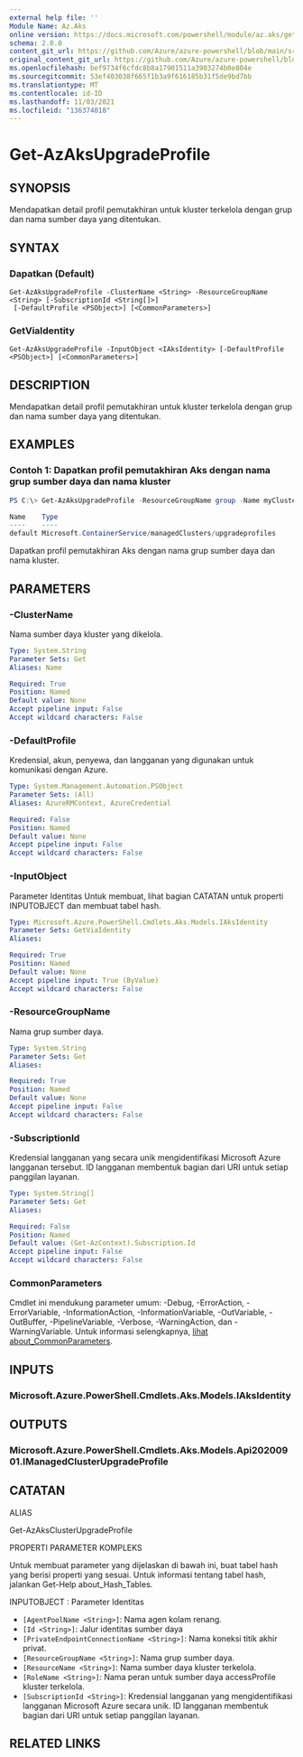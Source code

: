 ```yaml
---
external help file: ''
Module Name: Az.Aks
online version: https://docs.microsoft.com/powershell/module/az.aks/get-azaksupgradeprofile
schema: 2.0.0
content_git_url: https://github.com/Azure/azure-powershell/blob/main/src/Aks/Aks/help/Get-AzAksUpgradeProfile.md
original_content_git_url: https://github.com/Azure/azure-powershell/blob/main/src/Aks/Aks/help/Get-AzAksUpgradeProfile.md
ms.openlocfilehash: bef9734f6cfdc8b8a17901511a3903274b0e804e
ms.sourcegitcommit: 53ef403038f665f1b3a9f616185b31f5de9bd7bb
ms.translationtype: MT
ms.contentlocale: id-ID
ms.lasthandoff: 11/03/2021
ms.locfileid: "136374018"
---
```

# Get-AzAksUpgradeProfile

## SYNOPSIS
Mendapatkan detail profil pemutakhiran untuk kluster terkelola dengan grup dan nama sumber daya yang ditentukan.

## SYNTAX

### Dapatkan (Default)
```
Get-AzAksUpgradeProfile -ClusterName <String> -ResourceGroupName <String> [-SubscriptionId <String[]>]
 [-DefaultProfile <PSObject>] [<CommonParameters>]
```

### GetViaIdentity
```
Get-AzAksUpgradeProfile -InputObject <IAksIdentity> [-DefaultProfile <PSObject>] [<CommonParameters>]
```

## DESCRIPTION
Mendapatkan detail profil pemutakhiran untuk kluster terkelola dengan grup dan nama sumber daya yang ditentukan.

## EXAMPLES

### Contoh 1: Dapatkan profil pemutakhiran Aks dengan nama grup sumber daya dan nama kluster
```powershell
PS C:\> Get-AzAksUpgradeProfile -ResourceGroupName group -Name myCluster

Name    Type
----    ----
default Microsoft.ContainerService/managedClusters/upgradeprofiles
```

Dapatkan profil pemutakhiran Aks dengan nama grup sumber daya dan nama kluster.

## PARAMETERS

### -ClusterName
Nama sumber daya kluster yang dikelola.

```yaml
Type: System.String
Parameter Sets: Get
Aliases: Name

Required: True
Position: Named
Default value: None
Accept pipeline input: False
Accept wildcard characters: False
```

### -DefaultProfile
Kredensial, akun, penyewa, dan langganan yang digunakan untuk komunikasi dengan Azure.

```yaml
Type: System.Management.Automation.PSObject
Parameter Sets: (All)
Aliases: AzureRMContext, AzureCredential

Required: False
Position: Named
Default value: None
Accept pipeline input: False
Accept wildcard characters: False
```

### -InputObject
Parameter Identitas Untuk membuat, lihat bagian CATATAN untuk properti INPUTOBJECT dan membuat tabel hash.

```yaml
Type: Microsoft.Azure.PowerShell.Cmdlets.Aks.Models.IAksIdentity
Parameter Sets: GetViaIdentity
Aliases:

Required: True
Position: Named
Default value: None
Accept pipeline input: True (ByValue)
Accept wildcard characters: False
```

### -ResourceGroupName
Nama grup sumber daya.

```yaml
Type: System.String
Parameter Sets: Get
Aliases:

Required: True
Position: Named
Default value: None
Accept pipeline input: False
Accept wildcard characters: False
```

### -SubscriptionId
Kredensial langganan yang secara unik mengidentifikasi Microsoft Azure langganan tersebut.
ID langganan membentuk bagian dari URI untuk setiap panggilan layanan.

```yaml
Type: System.String[]
Parameter Sets: Get
Aliases:

Required: False
Position: Named
Default value: (Get-AzContext).Subscription.Id
Accept pipeline input: False
Accept wildcard characters: False
```

### CommonParameters
Cmdlet ini mendukung parameter umum: -Debug, -ErrorAction, -ErrorVariable, -InformationAction, -InformationVariable, -OutVariable, -OutBuffer, -PipelineVariable, -Verbose, -WarningAction, dan -WarningVariable. Untuk informasi selengkapnya, [lihat about_CommonParameters](http://go.microsoft.com/fwlink/?LinkID=113216).

## INPUTS

### Microsoft.Azure.PowerShell.Cmdlets.Aks.Models.IAksIdentity

## OUTPUTS

### Microsoft.Azure.PowerShell.Cmdlets.Aks.Models.Api20200901.IManagedClusterUpgradeProfile

## CATATAN

ALIAS

Get-AzAksClusterUpgradeProfile

PROPERTI PARAMETER KOMPLEKS

Untuk membuat parameter yang dijelaskan di bawah ini, buat tabel hash yang berisi properti yang sesuai. Untuk informasi tentang tabel hash, jalankan Get-Help about_Hash_Tables.


INPUTOBJECT <IAksIdentity> : Parameter Identitas
  - `[AgentPoolName <String>]`: Nama agen kolam renang.
  - `[Id <String>]`: Jalur identitas sumber daya
  - `[PrivateEndpointConnectionName <String>]`: Nama koneksi titik akhir privat.
  - `[ResourceGroupName <String>]`: Nama grup sumber daya.
  - `[ResourceName <String>]`: Nama sumber daya kluster terkelola.
  - `[RoleName <String>]`: Nama peran untuk sumber daya accessProfile kluster terkelola.
  - `[SubscriptionId <String>]`: Kredensial langganan yang mengidentifikasi langganan Microsoft Azure secara unik. ID langganan membentuk bagian dari URI untuk setiap panggilan layanan.

## RELATED LINKS

